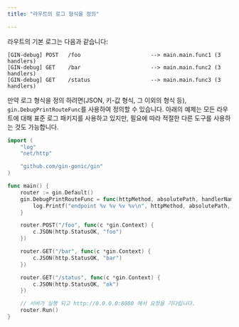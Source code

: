 ```yaml
---
title: "라우트의 로그 형식을 정의"

---
```


라우트의 기본 로그는 다음과 같습니다:
```
[GIN-debug] POST   /foo                      --> main.main.func1 (3 handlers)
[GIN-debug] GET    /bar                      --> main.main.func2 (3 handlers)
[GIN-debug] GET    /status                   --> main.main.func3 (3 handlers)
```

만약 로그 형식을 정의 하려면(JSON, 키-값 형식, 그 이외의 형식 등), `gin.DebugPrintRouteFunc`를 사용하여 정의할 수 있습니다.
아래의 예제는 모든 라우트에 대해 표준 로그 패키지를 사용하고 있지만, 필요에 따라 적절한 다른 도구를 사용하는 것도 가능합니다.
```go
import (
	"log"
	"net/http"

	"github.com/gin-gonic/gin"
)

func main() {
	router := gin.Default()
	gin.DebugPrintRouteFunc = func(httpMethod, absolutePath, handlerName string, nuHandlers int) {
		log.Printf("endpoint %v %v %v %v\n", httpMethod, absolutePath, handlerName, nuHandlers)
	}

	router.POST("/foo", func(c *gin.Context) {
		c.JSON(http.StatusOK, "foo")
	})

	router.GET("/bar", func(c *gin.Context) {
		c.JSON(http.StatusOK, "bar")
	})

	router.GET("/status", func(c *gin.Context) {
		c.JSON(http.StatusOK, "ok")
	})

	// 서버가 실행 되고 http://0.0.0.0:8080 에서 요청을 기다립니다.
	router.Run()
}
```
